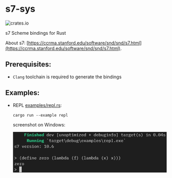 # s7-sys

![crates.io](https://img.shields.io/crates/v/s7-sys.svg)

s7 Scheme bindings for Rust

About s7:
[https://ccrma.stanford.edu/software/snd/snd/s7.html](https://ccrma.stanford.edu/software/snd/snd/s7.html).

## Prerequisites:
- `Clang` toolchain is required to generate the bindings

## Examples:
- REPL [examples/repl.rs](examples/repl.rs):

  ```
  cargo run --example repl
  ```
  screenshot on Windows:
  
  <img src="examples/repl.jpeg" style="width:550px" />
